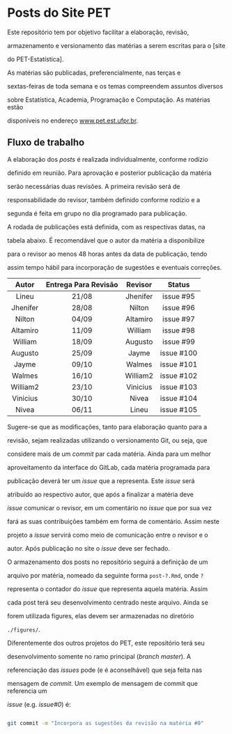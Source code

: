 # Posts do Site PET #



Este repositório tem por objetivo facilitar a elaboração, revisão,

armazenamento e versionamento das matérias a serem escritas para o [site

do PET-Estatística].



As matérias são publicadas, preferencialmente, nas terças e

sextas-feiras de toda semana e os temas compreendem assuntos diversos

sobre Estatística, Academia, Programação e Computação. As matérias estão

disponíveis no endereço www.pet.est.ufpr.br.



## Fluxo de trabalho ##



A elaboração dos *posts* é realizada individualmente, conforme rodízio

definido em reunião. Para aprovação e posterior publicação da matéria

serão necessárias duas revisões. A primeira revisão será de

responsabilidade do revisor, também definido conforme rodízio e a

segunda é feita em grupo no dia programado para publicação.



A rodada de publicações está definida, com as respectivas datas, na

tabela abaixo. É recomendável que o autor da matéria a disponibilize

para o revisor ao menos 48 horas antes da data de publicação, tendo

assim tempo hábil para incorporação de sugestões e eventuais correções.



|  Autor   | Entrega Para Revisão | Revisor  |   Status   |
|:--------:|:--------------------:|:--------:|:----------:|
|  Lineu   |        21/08         | Jhenifer | issue #95  |
| Jhenifer |        28/08         |  Nilton  | issue #96  |
|  Nilton  |        04/09         | Altamiro | issue #97  |
| Altamiro |        11/09         | William  | issue #98  |
| William  |        18/09         | Augusto  | issue #99  |
| Augusto  |        25/09         |  Jayme   | issue #100 |
|  Jayme   |        09/10         |  Walmes  | issue #101 |
|  Walmes  |        16/10         | William2 | issue #102 |
| William2 |        23/10         | Vinicius | issue #103 |
| Vinicius |        30/10         |  Nivea   | issue #104 |
|  Nivea   |        06/11         |  Lineu   | issue #105 |



Sugere-se que as modificações, tanto para elaboração quanto para a

revisão, sejam realizadas utilizando o versionamento Git, ou seja, que

considere mais de um *commit* par cada matéria. Ainda para um melhor

aproveitamento da interface do GitLab, cada matéria programada para

publicação deverá ter um *issue* que a representa. Este *issue* será

atribuído ao respectivo autor, que após a finalizar a matéria deve

*issue* comunicar o revisor, em um comentário no *issue* que por sua vez

fará as suas contribuições também em forma de comentário. Assim neste

projeto a *issue* servirá como meio de comunicação entre o revisor e o

autor. Após publicação no site o *issue* deve ser fechado.



O armazenamento dos posts no repositório seguirá a definição de um

arquivo por matéria, nomeado da seguinte forma `post-?.Rmd`, onde `?`

representa o contador do *issue* que representa aquela matéria. Assim

cada post terá seu desenvolvimento centrado neste arquivo. Ainda se

forem utilizada figures, elas devem ser armazenadas no diretório

`./figures/`.



Diferentemente dos outros projetos do PET, este repositório terá seu

desenvolvimento somente no ramo principal (*branch master*). A

referenciação das *issues* pode (e é aconselhável) que seja feita nas

mensagem de *commit*. Um exemplo de mensagem de commit que referencia um

*issue* (e.g. *issue#0*) é:



```bash

git commit -m "Incorpora as sugestões da revisão na matéria #0"

```



[site do PET-Estatística]: https://pet-estatistica.github.io/
